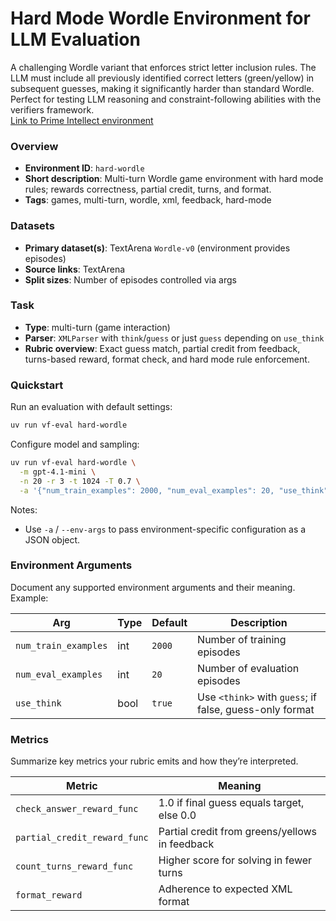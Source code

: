 # Hard Mode Wordle Environment for LLM Evaluation
A challenging Wordle variant that enforces strict letter inclusion rules. The LLM must include all previously identified correct letters (green/yellow) in subsequent guesses, making it significantly harder than standard Wordle. Perfect for testing LLM reasoning and constraint-following abilities with the verifiers framework.
<br>[Link to Prime Intellect environment](https://app.primeintellect.ai/dashboard/environments/tnmy/hard-wordle)

### Overview
- **Environment ID**: `hard-wordle`
- **Short description**: Multi-turn Wordle game environment with hard mode rules; rewards correctness, partial credit, turns, and format.
- **Tags**: games, multi-turn, wordle, xml, feedback, hard-mode

### Datasets
- **Primary dataset(s)**: TextArena `Wordle-v0` (environment provides episodes)
- **Source links**: TextArena
- **Split sizes**: Number of episodes controlled via args

### Task
- **Type**: multi-turn (game interaction)
- **Parser**: `XMLParser` with `think`/`guess` or just `guess` depending on `use_think`
- **Rubric overview**: Exact guess match, partial credit from feedback, turns-based reward, format check, and hard mode rule enforcement.

### Quickstart
Run an evaluation with default settings:

```bash
uv run vf-eval hard-wordle
```

Configure model and sampling:

```bash
uv run vf-eval hard-wordle \
  -m gpt-4.1-mini \
  -n 20 -r 3 -t 1024 -T 0.7 \
  -a '{"num_train_examples": 2000, "num_eval_examples": 20, "use_think": true}'
```

Notes:
- Use `-a` / `--env-args` to pass environment-specific configuration as a JSON object.

### Environment Arguments
Document any supported environment arguments and their meaning. Example:

| Arg | Type | Default | Description |
| --- | ---- | ------- | ----------- |
| `num_train_examples` | int | `2000` | Number of training episodes |
| `num_eval_examples` | int | `20` | Number of evaluation episodes |
| `use_think` | bool | `true` | Use `<think>` with `guess`; if false, guess-only format |

### Metrics
Summarize key metrics your rubric emits and how they’re interpreted.

| Metric | Meaning |
| ------ | ------- |
| `check_answer_reward_func` | 1.0 if final guess equals target, else 0.0 |
| `partial_credit_reward_func` | Partial credit from greens/yellows in feedback |
| `count_turns_reward_func` | Higher score for solving in fewer turns |
| `format_reward` | Adherence to expected XML format |

